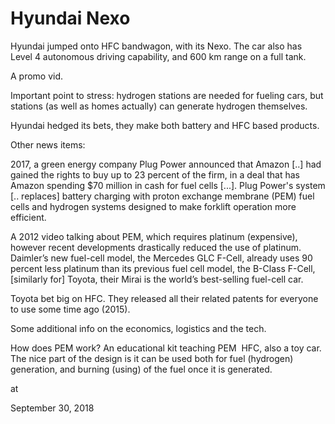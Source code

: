# Hyundai Nexo





Hyundai jumped onto HFC bandwagon, with its Nexo. The car also has Level 4 autonomous driving capability, and 600 km range on a full tank.

A promo vid.

Important point to stress: hydrogen stations are needed for fueling cars, but stations (as well as homes actually) can generate hydrogen themselves.

Hyundai hedged its bets, they make both battery and HFC based products.

Other news items:

2017, a green energy company Plug Power announced that Amazon [..] had gained the rights to buy up to 23 percent of the firm, in a deal that has Amazon spending $70 million in cash for fuel cells [...]. Plug Power's system [.. replaces] battery charging with proton exchange membrane (PEM) fuel cells and hydrogen systems designed to make forklift operation more efficient.

A 2012 video talking about PEM, which requires platinum (expensive), however recent developments drastically reduced the use of platinum. Daimler’s new fuel-cell model, the Mercedes GLC F-Cell, already uses 90 percent less platinum than its previous fuel cell model, the B-Class F-Cell, [similarly for] Toyota, their Mirai is the world’s best-selling fuel-cell car.

Toyota bet big on HFC. They released all their related patents for everyone to use some time ago (2015).

Some additional info on the economics, logistics and the tech.

How does PEM work? An educational kit teaching PEM  HFC, also a toy car. The nice part of the design is it can be used both for fuel (hydrogen) generation, and burning (using) of the fuel once it is generated.










at

September 30, 2018















